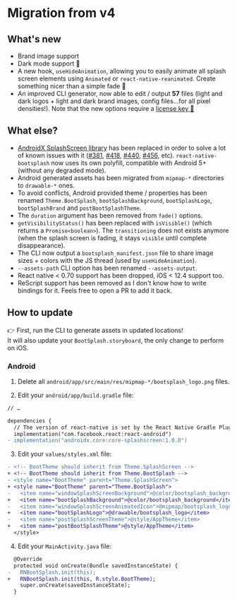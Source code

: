 # Migration from v4

## What's new

- Brand image support
- Dark mode support 🌚
- A new hook, `useHideAnimation`, allowing you to easily animate all splash screen elements using `Animated` or `react-native-reanimated`. Create something nicer than a simple fade 🚀
- An improved CLI generator, now able to edit / output **57** files (light and dark logos + light and dark brand images, config files…for all pixel densities!). Note that the new options require a [license key 🔑](https://zoontek.gumroad.com/l/bootsplash-generator)

## What else?

- [AndroidX SplashScreen library](https://developer.android.com/jetpack/androidx/releases/core#core-splashscreen-1.0.0) has been replaced in order to solve a lot of known issues with it ([#381](https://github.com/zoontek/react-native-bootsplash/issues/381), [#418](https://github.com/zoontek/react-native-bootsplash/issues/418), [#440](https://github.com/zoontek/react-native-bootsplash/issues/440), [#456](https://github.com/zoontek/react-native-bootsplash/issues/456), etc). `react-native-bootsplash` now uses its own polyfill, compatible with Android 5+ (without any degraded mode).
- Android generated assets has been migrated from `mipmap-*` directories to `drawable-*` ones.
- To avoid conflicts, Android provided theme / properties has been renamed `Theme.BootSplash`, `bootSplashBackground`, `bootSplashLogo`, `bootSplashBrand` and `postBootSplashTheme`.
- The `duration` argument has been removed from `fade()` options.
- `getVisibilityStatus()` has been replaced with `isVisible()` (which returns a `Promise<boolean>`). The `transitioning` does not exists anymore (when the splash screen is fading, it stays `visible` until complete disappearance).
- The CLI now output a `bootsplash_manifest.json` file to share image sizes + colors with the JS thread (used by `useHideAnimation`).
- `--assets-path` CLI option has been renamed `--assets-output`.
- React native < 0.70 support has been dropped, iOS < 12.4 support too.
- ReScript support has been removed as I don't know how to write bindings for it. Feels free to open a PR to add it back.

## How to update

👉 First, run the CLI to generate assets in updated locations!<br>
It will also update your `BootSplash.storyboard`, the only change to perform on iOS.

### Android

1. Delete all `android/app/src/main/res/mipmap-*/bootsplash_logo.png` files.

2. Edit your `android/app/build.gradle` file:

```diff
// …

dependencies {
  // The version of react-native is set by the React Native Gradle Plugin
  implementation("com.facebook.react:react-android")
- implementation("androidx.core:core-splashscreen:1.0.0")
```

3. Edit your `values/styles.xml` file:

```diff
- <!-- BootTheme should inherit from Theme.SplashScreen -->
+ <!-- BootTheme should inherit from Theme.BootSplash -->
- <style name="BootTheme" parent="Theme.SplashScreen">
+ <style name="BootTheme" parent="Theme.BootSplash">
-   <item name="windowSplashScreenBackground">@color/bootsplash_background</item>
+   <item name="bootSplashBackground">@color/bootsplash_background</item>
-   <item name="windowSplashScreenAnimatedIcon">@mipmap/bootsplash_logo</item>
+   <item name="bootSplashLogo">@drawable/bootsplash_logo</item>
-   <item name="postSplashScreenTheme">@style/AppTheme</item>
+   <item name="postBootSplashTheme">@style/AppTheme</item>
  </style>
```

4. Edit your `MainActivity.java` file:

```diff
  @Override
  protected void onCreate(Bundle savedInstanceState) {
-   RNBootSplash.init(this);
+   RNBootSplash.init(this, R.style.BootTheme);
    super.onCreate(savedInstanceState);
  }
```
